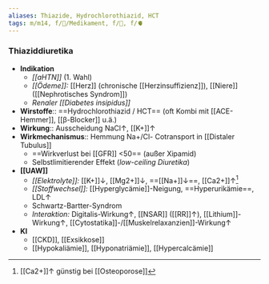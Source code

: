 ```yaml
---
aliases: Thiazide, Hydrochlorothiazid, HCT
tags: m/m14, f/💊/Medikament, f/🍺, f/🫀
---
```

### Thiaziddiuretika
- **Indikation**
	- *[[aHTN]]* (1. Wahl)
	- *[[Ödeme]]:* [[Herz]] (chronische [[Herzinsuffizienz]]), [[Niere]] ([[Nephrotisches Syndrom]])
	- *Renaler [[Diabetes insipidus]]*
- **Wirstoffe**:: ==Hydrochlorothiazid / HCT== (oft Kombi mit [[ACE-Hemmer]], [[β-Blocker]] u.ä.)
- **Wirkung**:: Ausscheidung NaCl↑, [[K+]]↑
- **Wirkmechanismus**:: Hemmung Na+/Cl- Cotransport in [[Distaler Tubulus]]
	- ==Wirkverlust bei [[GFR]] <50== (außer Xipamid)
	- Selbstlimitierender Effekt (*low-ceiling Diuretika*)
- **[[UAW]]**
	- *[[Elektrolyte]]:* [[K+]]↓, [[Mg2+]]↓, ==[[Na+]]↓==, [[Ca2+]]↑[^1]
	- *[[Stoffwechsel]]:* [[Hyperglycämie]]-Neigung, ==Hyperurikämie==, LDL↑ 
	- Schwartz-Bartter-Syndrom
	- *Interaktion:* Digitalis-Wirkung↑, [[NSAR]] ([[RR]]↑), [[Lithium]]-Wirkung↑, [[Cytostatika]]-/[[Muskelrelaxanzien]]-Wirkung↑
- **KI**
	- [[CKD]], [[Exsikkose]]
	- [[Hypokaliämie]], [[Hyponatriämie]], [[Hypercalcämie]]


[^1]: [[Ca2+]]↑ günstig bei [[Osteoporose]]